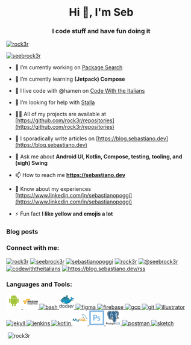 <h1 align="center">Hi 👋, I'm Seb</h1>
<h3 align="center">I code stuff and have fun doing it</h3>

<p align="left"> <a href="https://github.com/ryo-ma/github-profile-trophy"><img src="https://github-profile-trophy.vercel.app/?username=rock3r" alt="rock3r" /></a> </p>

<p align="left"> <a href="https://twitter.com/seebrock3r" target="blank"><img src="https://img.shields.io/twitter/follow/seebrock3r?logo=twitter&style=for-the-badge" alt="seebrock3r" /></a> </p>

- 🔭 I’m currently working on [Package Search](https://package-search.jetbrains.com)

- 🌱 I’m currently learning **(Jetpack) Compose**

- 🤌 I live code with @hamen on [Code With the Italians](https://codewiththeitalians.it)

- 🤝 I’m looking for help with [Stalla](https://stalla.dev)

- 👨‍💻 All of my projects are available at [https://github.com/rock3r/repositories](https://github.com/rock3r/repositories)

- 📝 I sporadically write articles on [https://blog.sebastiano.dev](https://blog.sebastiano.dev)

- 💬 Ask me about **Android UI, Kotlin, Compose, testing, tooling, and (sigh) Swing**

- 📫 How to reach me **https://sebastiano.dev**

- 📄 Know about my experiences [https://www.linkedin.com/in/sebastianopoggi](https://www.linkedin.com/in/sebastianopoggi)

- ⚡ Fun fact **I like yellow and emojis a lot**

### Blog posts
<!-- BLOG-POST-LIST:START -->
<!-- BLOG-POST-LIST:END -->

<h3 align="left">Connect with me:</h3>
<p align="left">
<a href="https://dev.to/rock3r" target="blank"><img align="center" src="https://cdn.jsdelivr.net/npm/simple-icons@3.0.1/icons/dev-dot-to.svg" alt="rock3r" height="30" width="40" /></a>
<a href="https://twitter.com/seebrock3r" target="blank"><img align="center" src="https://raw.githubusercontent.com/rahuldkjain/github-profile-readme-generator/master/src/images/icons/Social/twitter.svg" alt="seebrock3r" height="30" width="40" /></a>
<a href="https://linkedin.com/in/sebastianopoggi" target="blank"><img align="center" src="https://raw.githubusercontent.com/rahuldkjain/github-profile-readme-generator/master/src/images/icons/Social/linked-in-alt.svg" alt="sebastianopoggi" height="30" width="40" /></a>
<a href="https://stackoverflow.com/users/rock3r" target="blank"><img align="center" src="https://raw.githubusercontent.com/rahuldkjain/github-profile-readme-generator/master/src/images/icons/Social/stack-overflow.svg" alt="rock3r" height="30" width="40" /></a>
<a href="https://medium.com/@seebrock3r" target="blank"><img align="center" src="https://raw.githubusercontent.com/rahuldkjain/github-profile-readme-generator/master/src/images/icons/Social/medium.svg" alt="@seebrock3r" height="30" width="40" /></a>
<a href="https://www.youtube.com/c/codewiththeitalians" target="blank"><img align="center" src="https://raw.githubusercontent.com/rahuldkjain/github-profile-readme-generator/master/src/images/icons/Social/youtube.svg" alt="codewiththeitalians" height="30" width="40" /></a>
<a href="/https://blog.sebastiano.dev/rss" target="blank"><img align="center" src="https://raw.githubusercontent.com/rahuldkjain/github-profile-readme-generator/master/src/images/icons/Social/rss.svg" alt="https://blog.sebastiano.dev/rss" height="30" width="40" /></a>
</p>

<h3 align="left">Languages and Tools:</h3>
<p align="left"> <a href="https://developer.android.com" target="_blank"> <img src="https://raw.githubusercontent.com/devicons/devicon/master/icons/android/android-original-wordmark.svg" alt="android" width="40" height="40"/> </a> <a href="https://aws.amazon.com" target="_blank"> <img src="https://raw.githubusercontent.com/devicons/devicon/master/icons/amazonwebservices/amazonwebservices-original-wordmark.svg" alt="aws" width="40" height="40"/> </a> <a href="https://www.gnu.org/software/bash/" target="_blank"> <img src="https://www.vectorlogo.zone/logos/gnu_bash/gnu_bash-icon.svg" alt="bash" width="40" height="40"/> </a> <a href="https://www.docker.com/" target="_blank"> <img src="https://raw.githubusercontent.com/devicons/devicon/master/icons/docker/docker-original-wordmark.svg" alt="docker" width="40" height="40"/> </a> <a href="https://www.figma.com/" target="_blank"> <img src="https://www.vectorlogo.zone/logos/figma/figma-icon.svg" alt="figma" width="40" height="40"/> </a> <a href="https://firebase.google.com/" target="_blank"> <img src="https://www.vectorlogo.zone/logos/firebase/firebase-icon.svg" alt="firebase" width="40" height="40"/> </a> <a href="https://cloud.google.com" target="_blank"> <img src="https://www.vectorlogo.zone/logos/google_cloud/google_cloud-icon.svg" alt="gcp" width="40" height="40"/> </a> <a href="https://git-scm.com/" target="_blank"> <img src="https://www.vectorlogo.zone/logos/git-scm/git-scm-icon.svg" alt="git" width="40" height="40"/> </a> <a href="https://www.adobe.com/in/products/illustrator.html" target="_blank"> <img src="https://www.vectorlogo.zone/logos/adobe_illustrator/adobe_illustrator-icon.svg" alt="illustrator" width="40" height="40"/> </a> <a href="https://jekyllrb.com/" target="_blank"> <img src="https://www.vectorlogo.zone/logos/jekyllrb/jekyllrb-icon.svg" alt="jekyll" width="40" height="40"/> </a> <a href="https://www.jenkins.io" target="_blank"> <img src="https://www.vectorlogo.zone/logos/jenkins/jenkins-icon.svg" alt="jenkins" width="40" height="40"/> </a> <a href="https://kotlinlang.org" target="_blank"> <img src="https://www.vectorlogo.zone/logos/kotlinlang/kotlinlang-icon.svg" alt="kotlin" width="40" height="40"/> </a> <a href="https://www.mysql.com/" target="_blank"> <img src="https://raw.githubusercontent.com/devicons/devicon/master/icons/mysql/mysql-original-wordmark.svg" alt="mysql" width="40" height="40"/> </a> <a href="https://www.photoshop.com/en" target="_blank"> <img src="https://raw.githubusercontent.com/devicons/devicon/master/icons/photoshop/photoshop-line.svg" alt="photoshop" width="40" height="40"/> </a> <a href="https://www.postgresql.org" target="_blank"> <img src="https://raw.githubusercontent.com/devicons/devicon/master/icons/postgresql/postgresql-original-wordmark.svg" alt="postgresql" width="40" height="40"/> </a> <a href="https://postman.com" target="_blank"> <img src="https://www.vectorlogo.zone/logos/getpostman/getpostman-icon.svg" alt="postman" width="40" height="40"/> </a> <a href="https://www.sketch.com/" target="_blank"> <img src="https://www.vectorlogo.zone/logos/sketchapp/sketchapp-icon.svg" alt="sketch" width="40" height="40"/> </a> </p>

<p>&nbsp;<img align="center" src="https://github-readme-stats.vercel.app/api?username=rock3r&show_icons=true&locale=en" alt="rock3r" /></p>
